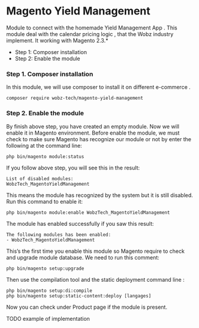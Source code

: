 # Magento Yield Management
Module to connect with the homemade Yield Management App . 
This module deal with the calendar pricing logic , that the Wobz industry implement.
It working with Magento 2.3.*


- Step 1: Composer installation
- Step 2: Enable the module



### Step 1. Composer installation

In this module, we will use composer to install it on different e-commerce .

~~~
composer require wobz-tech/magento-yield-management
~~~



### Step 2. Enable the module

By finish above step, you have created an empty module. Now we will enable it in Magento environment.
Before enable the module, we must check to make sure Magento has recognize our module or not by enter the following at the command line:

~~~
php bin/magento module:status
~~~

If you follow above step, you will see this in the result:

~~~
List of disabled modules:
WobzTech_MagentoYieldManagement
~~~

This means the module has recognized by the system but it is still disabled. Run this command to enable it:

~~~
php bin/magento module:enable WobzTech_MagentoYieldManagement
~~~

The module has enabled successfully if you saw this result:

~~~
The following modules has been enabled:
- WobzTech_MagentoYieldManagement
~~~

This’s the first time you enable this module so Magento require to check and upgrade module database. We need to run this comment:

~~~
php bin/magento setup:upgrade
~~~
Then use the compilation tool and the static deployment command line : 
~~~
php bin/magento setup:di:compile
php bin/magento setup:static-content:deploy [langages]

~~~

Now you can check under Product page if  the module is present.

TODO example of implementation
